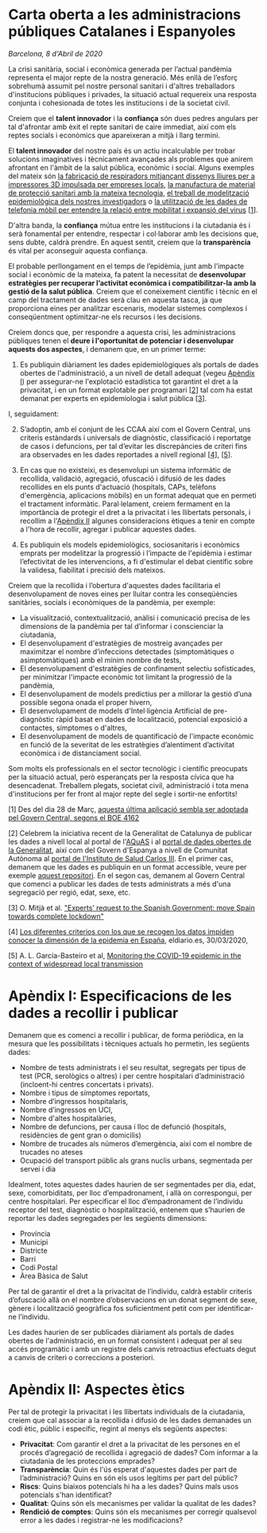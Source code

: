 # Carta oberta a les administracions públiques Catalanes i Espanyoles

_Barcelona, 8 d'Abril de 2020_

La crisi sanitària, social i econòmica generada per l’actual pandèmia representa el major repte de la nostra generació. Més enllà de l’esforç sobrehumà assumit pel nostre personal sanitari i d'altres treballadors d'institucions públiques i privades, la situació actual requereix una resposta conjunta i cohesionada de totes les institucions i de la societat civil.

Creiem que el **talent innovador** i la **confiança** són dues pedres angulars per tal d'afrontar amb èxit el repte sanitari de caire immediat, així com els reptes socials i econòmics que apareixeran a mitjà i llarg termini.

El **talent innovador** del nostre país és un actiu incalculable per trobar solucions imaginatives i tècnicament avançades als problemes que anirem afrontant en l'àmbit de la salut pública, econòmic i social. Alguns exemples del mateix són [la fabricació de respiradors mitjançant dissenys lliures per a impressores 3D impulsada per empreses locals](https://www.ara.cat/economia/coronavirus-covid-19-respirador-impressio-3d_0_2421357959.html), [la manufactura de material de protecció sanitari amb la mateixa tecnologia](https://www.lavanguardia.com/cribeo/estilo-de-vida/20200324/4882165145/decenas-voluntarios-impresoras-3d-estan-creando-protectores-ayudar-sanitarios-asturias-coronavirus.html), [el treball de modelització epidemiològica dels nostres investigadors](http://diaridigital.urv.cat/un-model-matematic-prediu-el-risc-de-nous-contagis-per-coronavirus-a-espanya/) o [la utilització de les dades de telefonia mòbil per entendre la relació entre mobilitat i expansió del virus](https://fundacionconexus.es/la-generalitat-usara-big-data-para-conceder-la-incidencia-del-coronavirus-y-minimizar-sus-efectos/) \[[1](#nota_1)\].

D'altra banda, la **confiança** mútua entre les institucions i la ciutadania és i serà fonamental per entendre, respectar i col·laborar amb les decisions que, sens dubte, caldrà prendre. En aquest sentit, creiem que la **transparència** és vital per aconseguir aquesta confiança.  

El probable perllongament en el temps de l’epidèmia, junt amb l’impacte social i econòmic de la mateixa, fa patent la necessitat de **desenvolupar estratègies per recuperar l’activitat econòmica i compatibilitzar-la amb la gestió de la salut pública**. Creiem que el coneixement científic i tècnic en el camp del tractament de dades serà clau en aquesta tasca, ja que proporciona eines per analitzar escenaris, modelar sistemes complexos i conseqüentment optimitzar-ne els recursos i les decisions. 

Creiem doncs que, per respondre a aquesta crisi, les administracions públiques tenen el **deure i l'oportunitat de potenciar i desenvolupar aquests dos aspectes**, i demanem que, en un primer terme:

1. Es publiquin diàriament les dades epidemiològiques als portals de dades obertes de l'administració, a un nivell de detall adequat (vegeu [Apèndix I](#apendix_1)) per assegurar-ne l'explotació estadística tot garantint el dret a la privacitat, i en un format explotable per programari \[[2](#nota_2)\] tal com ha estat demanat per experts en epidemiologia i salut pública \[[3](#nota_3)\].

I, seguidament:

2. S’adoptin, amb el conjunt de les CCAA així com el Govern Central, uns criteris estàndards i universals de diagnòstic, classificació i reportatge de casos i defuncions, per tal d’evitar les discrepàncies de criteri fins ara observades en les dades reportades a nivell regional \[[4](#nota_4)\], \[[5](#nota_5)\].

3. En cas que no existeixi, es desenvolupi un sistema informàtic de recollida, validació, agregació, ofuscació i difusió de les dades recollides en els punts d'actuació (hospitals, CAPs, telèfons d'emergència, aplicacions mòbils) en un format adequat que en permeti el tractament informàtic. Paral·lelament, creiem fermament en la importància de protegir el dret a la privacitat i les llibertats personals, i recollim a l'[Apèndix II](#apendix_2) algunes consideracions ètiques a tenir en compte a l'hora de recollir, agregar i publicar aquestes dades.

4. Es publiquin els models epidemiològics, sociosanitaris i econòmics emprats per modelitzar la progressió i l’impacte de l'epidèmia i estimar l’efectivitat de les intervencions, a fi d'estimular el debat científic sobre la validesa, fiabilitat i precisió dels mateixos.

Creiem que la recollida i l’obertura d'aquestes dades facilitaria el desenvolupament de noves eines per lluitar contra les conseqüències sanitàries, socials i econòmiques de la pandèmia, per exemple:

* La visualització, contextualització, anàlisi i comunicació precisa de les dimensions de la pandèmia per tal d’informar i conscienciar la ciutadania, 
* El desenvolupament d'estratègies de mostreig avançades per maximitzar el nombre d’infeccions detectades (simptomàtiques o asimptomàtiques) amb el mínim nombre de tests,
* El desenvolupament d'estratègies de confinament selectiu sofisticades, per minimitzar l'impacte econòmic tot limitant la progressió de la pandèmia,
* El desenvolupament de models predictius per a millorar la gestió d’una possible segona onada el proper hivern,
* El desenvolupament de models d'Intel·ligència Artificial de pre-diagnòstic ràpid basat en dades de localització, potencial exposició a contactes, símptomes o d'altres,
* El desenvolupament de models de quantificació de l'impacte econòmic en funció de la severitat de les estratègies d’alentiment d’activitat econòmica i de distanciament social.

Som molts els professionals en el sector tecnològic i científic preocupats per la situació actual, però esperançats per la resposta cívica que ha desencadenat. Treballem plegats, societat civil, administració i tota mena d'institucions per fer front al major repte del segle i sortir-ne enfortits!


\[1\]<a name="nota_1"></a> Des del dia 28 de Març, [aquesta última aplicació sembla ser adoptada pel Govern Central, segons el BOE 4162](https://www.boe.es/buscar/doc.php?id=BOE-A-2020-4162)

\[2\]<a name="nota_2"></a> Celebrem la iniciativa recent de la Generalitat de Catalunya de publicar les dades a nivell local al portal de l'[AQuAS](http://aquas.gencat.cat/ca/actualitat/ultimes-dades-coronavirus) i al [portal de dades obertes de la Generalitat](https://analisi.transparenciacatalunya.cat/ca/browse?q=covid-19&sortBy=relevance), així com del Govern d'Espanya a nivell de Comunitat Autònoma al [portal de l'Instituto de Salud Carlos III](https://covid19.isciii.es/). En el primer cas, demanem que les dades es publiquin en un format accessible, veure per exemple [aquest repositori](https://github.com/ibesora/covid-19-scrapper). En el segon cas, demanem al Govern Central que comenci a publicar les dades de tests administrats a més d'una segregació per regió, edat, sexe, etc.

\[3\]<a name="nota_3"></a> O. Mitjà et al. ["Experts’ request to the Spanish Government: move Spain towards complete lockdown"](https://www.thelancet.com/journals/lancet/article/PIIS0140-6736(20)30753-4/fulltext)

\[4\]<a name="nota_4"></a> [Los diferentes criterios con los que se recogen los datos impiden conocer la dimensión de la epidemia en España](https://www.eldiario.es/sociedad/coronavirus-epidemia-datos_0_1011399968.html), eldiario.es, 30/03/2020, 

\[5\]<a name="nota_5"></a> A. L. García-Basteiro et al, [Monitoring the COVID-19 epidemic in the context of widespread local transmission](https://www.thelancet.com/journals/lanres/article/PIIS2213-2600(20)30162-4/fulltext)


# Apèndix I: Especificacions de les dades a recollir i publicar <a name="apendix_1"></a>

Demanem que es comenci a recollir i publicar, de forma periòdica, en la mesura que les possibilitats i tècniques actuals ho permetin, les següents dades:

* Nombre de tests administrats i el seu resultat, segregats per tipus de test (PCR, serològics o altres) i per centre hospitalari d’administració (incloent-hi centres concertats i privats).
* Nombre i tipus de símptomes reportats,
* Nombre d’ingressos hospitalaris, 
* Nombre d’ingressos en UCI, 
* Nombre d'altes hospitalàries, 
* Nombre de defuncions, per causa i lloc de defunció (hospitals, residències de gent gran o domicilis)
* Nombre de trucades als números d’emergència, així com el nombre de trucades no ateses 
* Ocupació del transport públic als grans nuclis urbans, segmentada per servei i dia

Idealment, totes aquestes dades haurien de ser segmentades per dia, edat, sexe, comorbiditats, per lloc d’empadronament, i allà on correspongui, per centre hospitalari. Per especificar el lloc d’empadronament de l’individu receptor del test, diagnòstic o hospitalització, entenem que s’haurien de reportar les dades segregades per les següents dimensions: 
* Província
* Municipi
* Districte
* Barri
* Codi Postal
* Àrea Bàsica de Salut

Per tal de garantir el dret a la privacitat de l’individu, caldrà establir criteris d’ofuscació allà on el nombre d’observacions en un donat segment de sexe, gènere i localització geogràfica fos suficientment petit com per identificar-ne l’individu.

Les dades haurien de ser publicades diàriament als portals de dades obertes de l'administració, en un format consistent i adequat per al seu accés programàtic i amb un registre dels canvis retroactius efectuats degut a canvis de criteri o correccions a posteriori.

# Apèndix II: Aspectes ètics <a name="apendix_2"></a>

Per tal de protegir la privacitat i les llibertats individuals de la ciutadania, creiem que cal associar a la recollida i difusió de les dades demanades un codi ètic, públic i específic, regint al menys els següents aspectes:
* **Privacitat**: Com garantir el dret a la privacitat de les persones en el procés d’agregació de recollida i agregació de dades? Com informar a la ciutadania de les proteccions emprades?
* **Transparència**: Quin és l'ús esperat d'aquestes dades per part de l’administració? Quins en són els usos legítims per part del públic?
* **Riscs**: Quins biaixos potencials hi ha a les dades? Quins mals usos potencials s'han identificat?
* **Qualitat**: Quins són els mecanismes per validar la qualitat de les dades?
* **Rendició de comptes**: Quins són els mecanismes per corregir qualsevol error a les dades i registrar-ne les modificacions?

